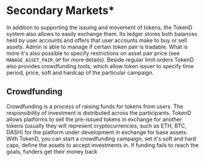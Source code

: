 # Secondary Markets*

In addition to supporting the issuing and movement of tokens, the TokenD system also allows to easily exchange them.
Its ledger stores both balances held by user accounts and offers that user accounts make to buy or sell assets.
Admin is able to manage if certain token pair is tradable. What is more it's also possible to specify restrictions on asset pair price (see `MANAGE_ASSET_PAIR_OP` for more details). Beside regular limit orders TokenD also provides crowdfunding tools, which allow token issuer to specify time period, price, soft and hardcap of the particular campaign.

## Crowdfunding

Crowdfunding is a process of raising funds for tokens from users. The responsibility of investment is distributed across the participants.
TokenD allows platforms to sell the pre-issued tokens in exchange for another tokens (usually they will represent cryptocurrencies, such as ETH, BTC, DASH) for the platform under development in exchange for base assets. With TokenD, you can start a crowdfunding campaign, set it's soft and hard caps, define the assets to accept investments in. If funding fails to reach the goals, funders get their money back
